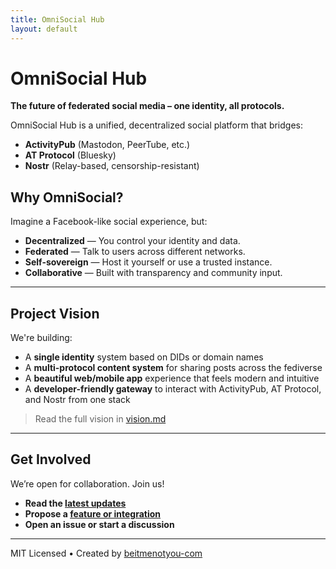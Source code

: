 ```yaml
---
title: OmniSocial Hub
layout: default
---
```


# OmniSocial Hub

**The future of federated social media – one identity, all protocols.**

OmniSocial Hub is a unified, decentralized social platform that bridges:

- **ActivityPub** (Mastodon, PeerTube, etc.)
- **AT Protocol** (Bluesky)
- **Nostr** (Relay-based, censorship-resistant)

## Why OmniSocial?

Imagine a Facebook-like social experience, but:
- **Decentralized** — You control your identity and data.
- **Federated** — Talk to users across different networks.
- **Self-sovereign** — Host it yourself or use a trusted instance.
- **Collaborative** — Built with transparency and community input.

---

## Project Vision

We're building:

- A **single identity** system based on DIDs or domain names  
- A **multi-protocol content system** for sharing posts across the fediverse  
- A **beautiful web/mobile app** experience that feels modern and intuitive  
- A **developer-friendly gateway** to interact with ActivityPub, AT Protocol, and Nostr from one stack  

> Read the full vision in [vision.md](./vision.md)

---

## Get Involved

We’re open for collaboration. Join us!

- **Read the [latest updates](./updates/2025-03-25.md)**
- **Propose a [feature or integration](./proposals/bridges-and-services.md)**
- **Open an issue or start a discussion**

---

MIT Licensed • Created by [beitmenotyou-com](https://github.com/beitmenotyou-com)
